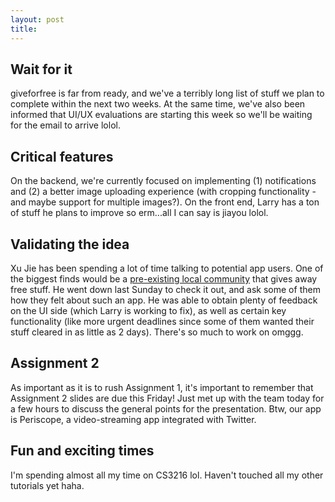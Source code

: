 ```yaml
---
layout: post
title: 
---
```


## Wait for it
giveforfree is far from ready, and we've a terribly long list of stuff we plan to complete within the next two weeks. At the same time, we've also been informed that UI/UX evaluations are starting this week so we'll be waiting for the email to arrive lolol.

## Critical features
On the backend, we're currently focused on implementing (1) notifications and (2) a better image uploading experience (with cropping functionality - and maybe support for multiple images?). On the front end, Larry has a ton of stuff he plans to improve so erm...all I can say is jiayou lolol.

## Validating the idea
Xu Jie has been spending a lot of time talking to potential app users. One of the biggest finds would be a [pre-existing local community](https://www.facebook.com/events/304566046600649/) that gives away free stuff. He went down last Sunday to check it out, and ask some of them how they felt about such an app. He was able to obtain plenty of feedback on the UI side (which Larry is working to fix), as well as certain key functionality (like more urgent deadlines since some of them wanted their stuff cleared in as little as 2 days). There's so much to work on omggg.

## Assignment 2
As important as it is to rush Assignment 1, it's important to remember that Assignment 2 slides are due this Friday! Just met up with the team today for a few hours to discuss the general points for the presentation. Btw, our app is Periscope, a video-streaming app integrated with Twitter.

## Fun and exciting times
I'm spending almost all my time on CS3216 lol. Haven't touched all my other tutorials yet haha.